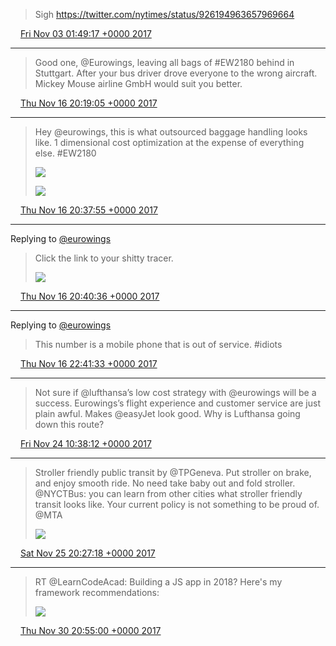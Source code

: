 > Sigh https://twitter.com/nytimes/status/926194963657969664

<img src="media/tweet.ico" width="12" /> [Fri Nov 03 01:49:17 +0000 2017](https://twitter.com/maiertech/status/926264990943858688)

----

> Good one, @Eurowings, leaving all bags of #EW2180 behind in Stuttgart. After your bus driver drove everyone to the wrong aircraft. Mickey Mouse airline GmbH would suit you better.

<img src="media/tweet.ico" width="12" /> [Thu Nov 16 20:19:05 +0000 2017](https://twitter.com/maiertech/status/931255324534820865)

----

> Hey @eurowings, this is what outsourced baggage handling looks like. 1 dimensional cost optimization at the expense of everything else. #EW2180 
> 
> ![](media/931260063255355392-DOyAE4KXkAE_SQj.jpg)
> 
> ![](media/931260063255355392-DOyAE8BX0AU0b0G.jpg)

<img src="media/tweet.ico" width="12" /> [Thu Nov 16 20:37:55 +0000 2017](https://twitter.com/maiertech/status/931260063255355392)

----

Replying to [@eurowings](https://twitter.com/eurowings/status/931258344353992704)

> Click the link to your shitty tracer. 
> 
> ![](media/931260735870656519-DOyAsjtXkAUAPq8.jpg)

<img src="media/tweet.ico" width="12" /> [Thu Nov 16 20:40:36 +0000 2017](https://twitter.com/maiertech/status/931260735870656519)

----

Replying to [@eurowings](https://twitter.com/eurowings/status/931258344353992704)

> This number is a mobile phone that is out of service. #idiots

<img src="media/tweet.ico" width="12" /> [Thu Nov 16 22:41:33 +0000 2017](https://twitter.com/maiertech/status/931291175700623360)

----

> Not sure if @lufthansa’s low cost strategy with @eurowings will be a success. Eurowings’s flight experience and customer service are just plain awful. Makes @easyJet look good. Why is Lufthansa going down this route?

<img src="media/tweet.ico" width="12" /> [Fri Nov 24 10:38:12 +0000 2017](https://twitter.com/maiertech/status/934008242207952897)

----

> Stroller friendly public transit by @TPGeneva. Put stroller on brake, and enjoy smooth ride. No need take baby out and fold stroller. @NYCTBus: you can learn from other cities what stroller friendly transit looks like. Your current policy is not something to be proud of. @MTA 
> 
> ![](media/934518879744856065-DPgT9QBWkAIHeur.jpg)

<img src="media/tweet.ico" width="12" /> [Sat Nov 25 20:27:18 +0000 2017](https://twitter.com/maiertech/status/934518879744856065)

----

> RT @LearnCodeAcad: Building a JS app in 2018? Here's my framework recommendations: 
> 
> ![](media/936337792619241472-DP5vWTMXcAA__HG.jpg)

<img src="media/tweet.ico" width="12" /> [Thu Nov 30 20:55:00 +0000 2017](https://twitter.com/maiertech/status/936337792619241472)